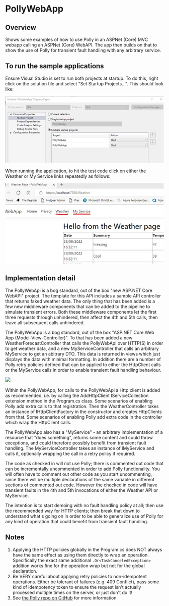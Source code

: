 # PollyWebApp

## Overview

Shows some examples of how to use Polly in an ASPNet (Core) MVC webapp calling an ASPNet (Core) WebAPI.  The app then builds on that to show the use of Polly for transient fault handling with any arbitrary service.

## To run the sample applications
Ensure Visual Studio is set to run both projects at startup.  To do this, right click on the solution file and select "Set Startup Projects...".  This should look like:

![image](./MultipleStartupProjects.jpg)  

When running the application, to hit the test code click on either the Weather or My Service links repeatedly as follows: 

![image](./NavigatingTheUI.jpg)

## Implementation detail

The PollyWebApi is a bog standard, out of the box "new ASP.NET Core WebAPI" project.  The template for this API includes a sample API controller that returns faked weather data.  The only thing that has been added is a few new middleware components that can be added to the pipeline to simulate transient errors.  Both these middleware components let the first three requests through unhindered, then affect the 4th and 5th calls, then leave all subsequent calls unhindered.

The PollyWebApp is a bog standard, out of the box "ASP.NET Core Web App (Model-View-Controller)".  To that has been added a new WeatherForecastController that calls the PollyWebApi over HTTP(S) in order to get weather data, and a new MyServiceController that calls an arbitrary MyService to get an abitrary DTO.  This data is returned in views which just displays the data with minimal formatting.  In addition there are a number of Polly retry policies defined that can be applied to either the HttpClient calls or the MyService calls in order to enable transient fault handling behaviour.

[![](https://mermaid.ink/img/pako:eNqVUsFO6zAQ_JWVTw8J9JAQlwhVQo8icShCFKkXX9xk01g43rDeUCrEv7OhTl-KuJBT7B3P7OzsuympQlOYhC89xhJvvNuwa20E_R4ohN0K19dddzab_T_5Ah4HfBKoiWGLThpkqJw4uFoz_J1BzdTCal_4R1FYHyPvae9JEALWAlRPNQqYR7cOCIzCO-go-NJjAiFoXKy0kMmFXUweowAyE6e92vXDHShsBC12S-RXX6KNE1l61UaPnGTNW_eMTyPvfKBd-Eo1t44RfPxiH72p58vz8yz-a_JloO0jpo5iwolGJs9Sg0aguIE_s4vLdKIj2T9I8D0afxSNDnE1iWP0fpzkYTSTHIcJHu5_TOzL3eRp9maNNExbwLcSO_EUrQFtXu2oG6uLJdD4TQNJnPRJi-pwks1Afzh-t7KkFm-EFrqjIRu30ZyaFrl1vtK9fR9uhxawRWsK_a2wdn0Qa2z8UGjf6RxwXnkhNkXtQsJT43qh5S6WphDucQTl3c-oj08bwxL-)](https://mermaid.live/edit#pako:eNqVUsFO6zAQ_JWVTw8J9JAQlwhVQo8icShCFKkXX9xk01g43rDeUCrEv7OhTl-KuJBT7B3P7OzsuympQlOYhC89xhJvvNuwa20E_R4ohN0K19dddzab_T_5Ah4HfBKoiWGLThpkqJw4uFoz_J1BzdTCal_4R1FYHyPvae9JEALWAlRPNQqYR7cOCIzCO-go-NJjAiFoXKy0kMmFXUweowAyE6e92vXDHShsBC12S-RXX6KNE1l61UaPnGTNW_eMTyPvfKBd-Eo1t44RfPxiH72p58vz8yz-a_JloO0jpo5iwolGJs9Sg0aguIE_s4vLdKIj2T9I8D0afxSNDnE1iWP0fpzkYTSTHIcJHu5_TOzL3eRp9maNNExbwLcSO_EUrQFtXu2oG6uLJdD4TQNJnPRJi-pwks1Afzh-t7KkFm-EFrqjIRu30ZyaFrl1vtK9fR9uhxawRWsK_a2wdn0Qa2z8UGjf6RxwXnkhNkXtQsJT43qh5S6WphDucQTl3c-oj08bwxL-)

Within the PollyWebApp, for calls to the PollyWebApi a Http client is added as recommended, i.e. by calling the AddHttpClient IServiceCollection extension method in the Program.cs class.  Some scenarios of enabling Polly add extra calls to that registration.  Then the WeatherController takes an instance of IHttpClientFactory in the constructor and creates HttpClients from that.  Some scenarios of enabling Polly add extra code in the controller which wrap the HttpClient calls.

The PollyWebApp also has a "MyService" - an arbitrary implementation of a resource that "does something", returns some content and could throw exceptions, and could therefore possibly benefit from transient fault handling.  The MyServiceController takes an instance of IMyService and calls it, optionally wrapping the call in a retry policy if required.

The code as checked in will not use Polly; there is commented out code that can be incrementally uncommented in order to add Polly functionality.  You will often have to comment out other code as you start uncommenting, since there will be multiple declarations of the same variable in different sections of commented out code.  However the checked in code will have transient faults in the 4th and 5th invocations of either the Weather API or MyService.

The intention is to start demoing with no fault handling policy at all; then use the recommended way for HTTP clients; then break that down to understand what's going on in order to be able to generalize use of Polly for any kind of operation that could benefit from transient fault handling.

## Notes
1. Applying the HTTP policies globally in the Program.cs does NOT always have the same effect as using them directly to wrap an operation.  Specifically the exact same additional `.Or<TaskCanceledException>` addition works fine for the operation wrap but not for the global declaration.
1. Be VERY careful about applying retry policies to non-idempotent operations.  Either be tolerant of failures (e.g. 409 Conflict), pass some kind of idempotency token to ensure the request isn't actually processed multiple times on the server, or just don't do it! 
1. See [the Polly repo on GitHub](https://github.com/App-vNext/Polly) for more information